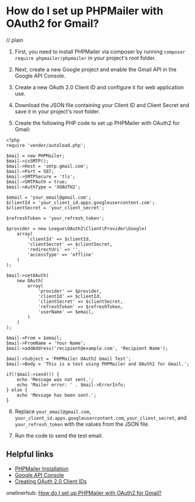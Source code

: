 # How do I set up PHPMailer with OAuth2 for Gmail?
// plain

1. First, you need to install PHPMailer via composer by running `composer require phpmailer/phpmailer` in your project's root folder.

2. Next, create a new Google project and enable the Gmail API in the Google API Console.

3. Create a new OAuth 2.0 Client ID and configure it for web application use.

4. Download the JSON file containing your Client ID and Client Secret and save it in your project's root folder.

5. Create the following PHP code to set up PHPMailer with OAuth2 for Gmail:

```
<?php
require 'vendor/autoload.php';

$mail = new PHPMailer;
$mail->isSMTP();
$mail->Host = 'smtp.gmail.com';
$mail->Port = 587;
$mail->SMTPSecure = 'tls';
$mail->SMTPAuth = true;
$mail->AuthType = 'XOAUTH2';

$email = 'your_email@gmail.com';
$clientId = 'your_client_id.apps.googleusercontent.com';
$clientSecret = 'your_client_secret';

$refreshToken = 'your_refresh_token';

$provider = new League\OAuth2\Client\Provider\Google(
    array(
        'clientId' => $clientId,
        'clientSecret' => $clientSecret,
        'redirectUri' => '',
        'accessType' => 'offline'
    )
);

$mail->setOAuth(
    new OAuth(
        array(
            'provider' => $provider,
            'clientId' => $clientId,
            'clientSecret' => $clientSecret,
            'refreshToken' => $refreshToken,
            'userName' => $email,
        )
    )
);

$mail->From = $email;
$mail->FromName = 'Your Name';
$mail->addAddress('recipient@example.com', 'Recipient Name');

$mail->Subject = 'PHPMailer OAuth2 Gmail Test';
$mail->Body = 'This is a test using PHPMailer and OAuth2 for Gmail.';

if(!$mail->send()) {
    echo 'Message was not sent.';
    echo 'Mailer error: ' . $mail->ErrorInfo;
} else {
    echo 'Message has been sent.';
}
```

6. Replace `your_email@gmail.com`, `your_client_id.apps.googleusercontent.com`, `your_client_secret`, and `your_refresh_token` with the values from the JSON file.

7. Run the code to send the test email.

## Helpful links
- [PHPMailer Installation](https://github.com/PHPMailer/PHPMailer#installation)
- [Google API Console](https://console.developers.google.com/)
- [Creating OAuth 2.0 Client IDs](https://developers.google.com/identity/protocols/OAuth2#clientside)

onelinerhub: [How do I set up PHPMailer with OAuth2 for Gmail?](https://onelinerhub.com/phpmailer/how-do-i-set-up-phpmailer-with-oauth--for-gmail)